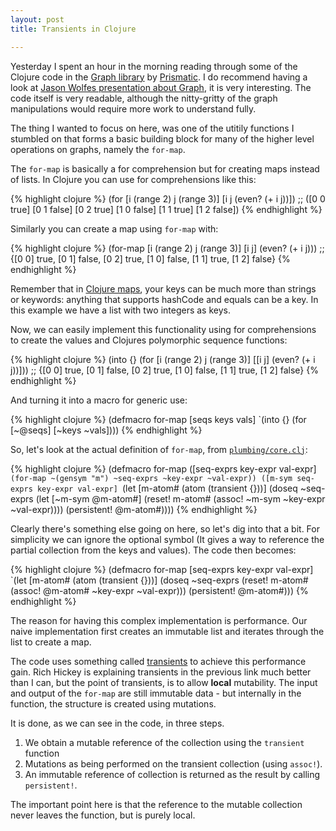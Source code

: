 ```yaml
---
layout: post
title: Transients in Clojure

---
```


Yesterday I spent an hour in the morning reading through some of the Clojure code in the [Graph library](https://github.com/Prismatic/plumbing) by [Prismatic](http://getprismatic.com). I do recommend having a look at [Jason Wolfes presentation about Graph](http://www.infoq.com/presentations/Graph-Clojure-Prismatic), it is very interesting. The code itself is very readable, although the nitty-gritty of the graph manipulations would require more work to understand fully.

The thing I wanted to focus on here, was one of the utitily functions I stumbled on that forms a basic building block for many of the higher level operations on graphs, namely the ``for-map``.   

The ``for-map`` is basically a for comprehension but for creating maps instead of lists. In Clojure you can use for comprehensions like this:

{% highlight clojure %}
(for [i (range 2)
      j (range 3)]
  [i j (even? (+ i j))])
;; ([0 0 true] [0 1 false] [0 2 true] [1 0 false] [1 1 true] [1 2 false])
{% endhighlight %}

Similarly you can create a map using ``for-map`` with:

{% highlight clojure %}
(for-map [i (range 2)
          j (range 3)]
         [i j] (even? (+ i j)))
;; {[0 0] true, [0 1] false, [0 2] true, [1 0] false, [1 1] true, [1 2] false}
{% endhighlight %}

Remember that in 
[Clojure maps](http://clojure.org/data_structures#Data%20Structures-Maps%20%28IPersistentMap%29), your keys can be much more than strings or keywords: anything that supports hashCode and equals can be a key. In this example we have a list with two integers as keys.

Now, we can easily implement this functionality using for comprehensions to create the values and Clojures polymorphic sequence functions:

{% highlight clojure %}
(into {}
      (for [i (range 2)
            j (range 3)]
        [[i j] (even? (+ i j))]))
;; {[0 0] true, [0 1] false, [0 2] true, [1 0] false, [1 1] true, [1 2] false}
{% endhighlight %}

And turning it into a macro for generic use:

{% highlight clojure %}
(defmacro for-map
  [seqs keys vals]
  `(into {}
         (for [~@seqs]
             [~keys ~vals])))
{% endhighlight %}

So, let's look at the actual definition of ``for-map``, from [``plumbing/core.clj``](https://github.com/Prismatic/plumbing/blob/master/src/plumbing/core.clj):

{% highlight clojure %}
(defmacro for-map
 ([seq-exprs key-expr val-expr]
    `(for-map ~(gensym "m") ~seq-exprs ~key-expr ~val-expr))
 ([m-sym seq-exprs key-expr val-expr]
    `(let [m-atom# (atom (transient {}))]
       (doseq ~seq-exprs
         (let [~m-sym @m-atom#]
           (reset! m-atom# (assoc! ~m-sym ~key-expr ~val-expr))))
       (persistent! @m-atom#))))
{% endhighlight %}

Clearly there's something else going on here, so let's dig into that a bit. For simplicity we can ignore the optional symbol (It gives a way to reference the partial collection from the keys and values). The code then becomes:

{% highlight clojure %}
(defmacro for-map
  [seq-exprs key-expr val-expr]
  `(let [m-atom# (atom (transient {}))]
     (doseq ~seq-exprs
       (reset! m-atom# (assoc! @m-atom# ~key-expr ~val-expr)))
     (persistent! @m-atom#)))
{% endhighlight %}

The reason for having this complex implementation is performance. Our naive implementation first creates an immutable list and iterates through the list to create a map. 

The code uses something called [transients](http://clojure.org/transients) to achieve this performance gain. Rich Hickey is explaining transients in the previous link much better than I can, but the point of transients, is to allow **local** mutability. The input and output of the ``for-map`` are still immutable data - but internally in the function, the structure is created using mutations. 

It is done, as we can see in the code, in three steps.
1. We obtain a mutable reference of the collection using the ``transient`` function
2. Mutations as being performed on the transient collection (using ``assoc!``).
3. An immutable reference of collection is returned as the result by calling ``persistent!``.

The important point here is that the reference to the mutable collection never leaves the function, but is purely local. 




